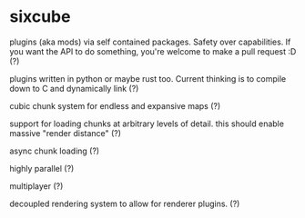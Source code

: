 # sixcube

plugins (aka mods) via self contained packages. Safety over capabilities. If you want the API to do something, you're welcome to make a pull request :D (?)

plugins written in python or maybe rust too. Current thinking is to compile down to C and dynamically link (?)

cubic chunk system for endless and expansive maps (?)

support for loading chunks at arbitrary levels of detail. this should enable massive "render distance" (?)

async chunk loading (?)

highly parallel (?)

multiplayer (?)

decoupled rendering system to allow for renderer plugins. (?)
